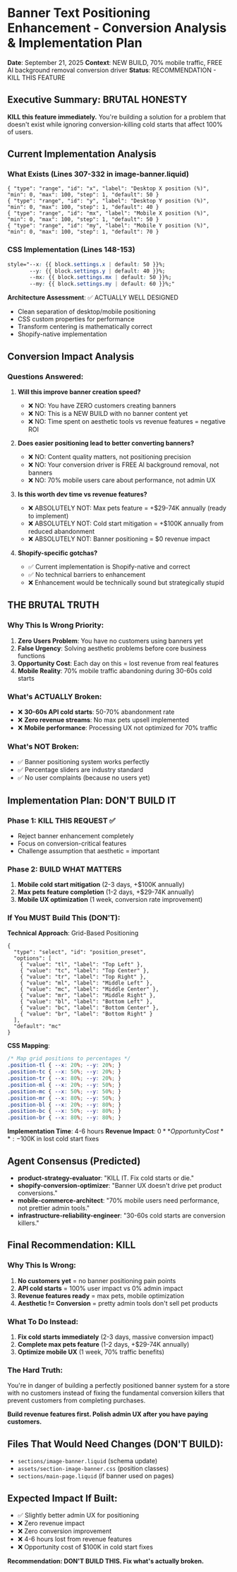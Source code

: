 # Banner Text Positioning Enhancement - Conversion Analysis & Implementation Plan

**Date**: September 21, 2025
**Context**: NEW BUILD, 70% mobile traffic, FREE AI background removal conversion driver
**Status**: RECOMMENDATION - KILL THIS FEATURE

## Executive Summary: BRUTAL HONESTY

**KILL this feature immediately.** You're building a solution for a problem that doesn't exist while ignoring conversion-killing cold starts that affect 100% of users.

## Current Implementation Analysis

### What Exists (Lines 307-332 in image-banner.liquid)
```liquid
{ "type": "range", "id": "x", "label": "Desktop X position (%)", "min": 0, "max": 100, "step": 1, "default": 50 }
{ "type": "range", "id": "y", "label": "Desktop Y position (%)", "min": 0, "max": 100, "step": 1, "default": 40 }
{ "type": "range", "id": "mx", "label": "Mobile X position (%)", "min": 0, "max": 100, "step": 1, "default": 50 }
{ "type": "range", "id": "my", "label": "Mobile Y position (%)", "min": 0, "max": 100, "step": 1, "default": 70 }
```

### CSS Implementation (Lines 148-153)
```css
style="--x: {{ block.settings.x | default: 50 }}%;
       --y: {{ block.settings.y | default: 40 }}%;
       --mx: {{ block.settings.mx | default: 50 }}%;
       --my: {{ block.settings.my | default: 60 }}%;"
```

**Architecture Assessment**: ✅ ACTUALLY WELL DESIGNED
- Clean separation of desktop/mobile positioning
- CSS custom properties for performance
- Transform centering is mathematically correct
- Shopify-native implementation

## Conversion Impact Analysis

### Questions Answered:

1. **Will this improve banner creation speed?**
   - ❌ NO: You have ZERO customers creating banners
   - ❌ NO: This is a NEW BUILD with no banner content yet
   - ❌ NO: Time spent on aesthetic tools vs revenue features = negative ROI

2. **Does easier positioning lead to better converting banners?**
   - ❌ NO: Content quality matters, not positioning precision
   - ❌ NO: Your conversion driver is FREE AI background removal, not banners
   - ❌ NO: 70% mobile users care about performance, not admin UX

3. **Is this worth dev time vs revenue features?**
   - ❌ ABSOLUTELY NOT: Max pets feature = +$29-74K annually (ready to implement)
   - ❌ ABSOLUTELY NOT: Cold start mitigation = +$100K annually from reduced abandonment
   - ❌ ABSOLUTELY NOT: Banner positioning = $0 revenue impact

4. **Shopify-specific gotchas?**
   - ✅ Current implementation is Shopify-native and correct
   - ✅ No technical barriers to enhancement
   - ❌ Enhancement would be technically sound but strategically stupid

## THE BRUTAL TRUTH

### Why This Is Wrong Priority:

1. **Zero Users Problem**: You have no customers using banners yet
2. **False Urgency**: Solving aesthetic problems before core business functions
3. **Opportunity Cost**: Each day on this = lost revenue from real features
4. **Mobile Reality**: 70% mobile traffic abandoning during 30-60s cold starts

### What's ACTUALLY Broken:
- ❌ **30-60s API cold starts**: 50-70% abandonment rate
- ❌ **Zero revenue streams**: No max pets upsell implemented
- ❌ **Mobile performance**: Processing UX not optimized for 70% traffic

### What's NOT Broken:
- ✅ Banner positioning system works perfectly
- ✅ Percentage sliders are industry standard
- ✅ No user complaints (because no users yet)

## Implementation Plan: DON'T BUILD IT

### Phase 1: KILL THIS REQUEST ✅
- Reject banner enhancement completely
- Focus on conversion-critical features
- Challenge assumption that aesthetic = important

### Phase 2: BUILD WHAT MATTERS
1. **Mobile cold start mitigation** (2-3 days, +$100K annually)
2. **Max pets feature completion** (1-2 days, +$29-74K annually)
3. **Mobile UX optimization** (1 week, conversion rate improvement)

### If You MUST Build This (DON'T):

**Technical Approach**: Grid-Based Positioning
```liquid
{
  "type": "select", "id": "position_preset",
  "options": [
    { "value": "tl", "label": "Top Left" },
    { "value": "tc", "label": "Top Center" },
    { "value": "tr", "label": "Top Right" },
    { "value": "ml", "label": "Middle Left" },
    { "value": "mc", "label": "Middle Center" },
    { "value": "mr", "label": "Middle Right" },
    { "value": "bl", "label": "Bottom Left" },
    { "value": "bc", "label": "Bottom Center" },
    { "value": "br", "label": "Bottom Right" }
  ],
  "default": "mc"
}
```

**CSS Mapping**:
```css
/* Map grid positions to percentages */
.position-tl { --x: 20%; --y: 20%; }
.position-tc { --x: 50%; --y: 20%; }
.position-tr { --x: 80%; --y: 20%; }
.position-ml { --x: 20%; --y: 50%; }
.position-mc { --x: 50%; --y: 50%; }
.position-mr { --x: 80%; --y: 50%; }
.position-bl { --x: 20%; --y: 80%; }
.position-bc { --x: 50%; --y: 80%; }
.position-br { --x: 80%; --y: 80%; }
```

**Implementation Time**: 4-6 hours
**Revenue Impact**: $0
**Opportunity Cost**: -$100K in lost cold start fixes

## Agent Consensus (Predicted)

- **product-strategy-evaluator**: "KILL IT. Fix cold starts or die."
- **shopify-conversion-optimizer**: "Banner UX doesn't drive pet product conversions."
- **mobile-commerce-architect**: "70% mobile users need performance, not prettier admin tools."
- **infrastructure-reliability-engineer**: "30-60s cold starts are conversion killers."

## Final Recommendation: KILL

### Why This Is Wrong:
1. **No customers yet** = no banner positioning pain points
2. **API cold starts** = 100% user impact vs 0% admin impact
3. **Revenue features ready** = max pets, mobile optimization
4. **Aesthetic != Conversion** = pretty admin tools don't sell pet products

### What To Do Instead:
1. **Fix cold starts immediately** (2-3 days, massive conversion impact)
2. **Complete max pets feature** (1-2 days, +$29-74K annually)
3. **Optimize mobile UX** (1 week, 70% traffic benefits)

### The Hard Truth:
You're in danger of building a perfectly positioned banner system for a store with no customers instead of fixing the fundamental conversion killers that prevent customers from completing purchases.

**Build revenue features first. Polish admin UX after you have paying customers.**

## Files That Would Need Changes (DON'T BUILD):
- `sections/image-banner.liquid` (schema update)
- `assets/section-image-banner.css` (position classes)
- `sections/main-page.liquid` (if banner used on pages)

## Expected Impact If Built:
- ✅ Slightly better admin UX for positioning
- ❌ Zero revenue impact
- ❌ Zero conversion improvement
- ❌ 4-6 hours lost from revenue features
- ❌ Opportunity cost of $100K in cold start fixes

**Recommendation: DON'T BUILD THIS. Fix what's actually broken.**